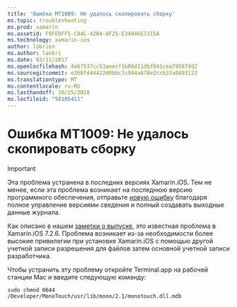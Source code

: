 ```yaml
---
title: 'Ошибка MT1009: Не удалось скопировать сборку'
ms.topic: troubleshooting
ms.prod: xamarin
ms.assetid: F9FEDFF5-C84C-42B4-8F25-E34846E7315A
ms.technology: xamarin-ios
author: lobrien
ms.author: laobri
ms.date: 03/21/2017
ms.openlocfilehash: 4a67537cc53aeecf1b86d11dbf041cea79587dd2
ms.sourcegitcommit: e268fd44422d0bbc7c944a678e2cc633a0493122
ms.translationtype: MT
ms.contentlocale: ru-RU
ms.lasthandoff: 10/25/2018
ms.locfileid: "50105411"
---
```

# <a name="error-mt1009-could-not-copy-the-assembly"></a>Ошибка MT1009: Не удалось скопировать сборку

> [!IMPORTANT]
> Эта проблема устранена в последних версиях Xamarin.iOS. Тем не менее, если эта проблема возникает на последнюю версию программного обеспечения, отправьте [новую ошибку](~/cross-platform/troubleshooting/questions/howto-file-bug.md) благодаря полное управление версиями сведения и полный создавать выходные данные журнала.

Как описано в нашем [заметки о выпуске](https://developer.xamarin.com/releases/ios/xamarin.ios_7/xamarin.ios_7.2/), это известная проблема в Xamarin.iOS 7.2.6. Проблема возникает из-за необходимости более высокие привилегии при установке Xamarin.iOS с помощью другой учетной записи разрешения для файлов затем основной учетной записи разработчика.

Чтобы устранить эту проблему откройте Terminal.app на рабочей станции Mac и введите следующую команду:

`sudo chmod 0644 /Developer/MonoTouch/usr/lib/mono/2.1/monotouch.dll.mdb`


